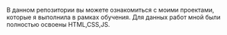 В данном репозитории вы можете ознакомиться с моими проектами, которые я выполнила в рамках обучения. Для данных работ мной были полностью освоены HTML,CSS,JS.
